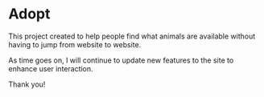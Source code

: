 # Adopt

This project created to help people find what animals are available without having to 
jump from website to website. 

As time goes on, I will continue to update new features to the site to enhance user interaction.

Thank you!